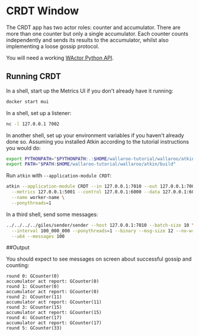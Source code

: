 # CRDT Window

The CRDT app has two actor roles: counter and accumulator. There are more than
one counter but only a single accumulator. Each counter counts independently and
sends its results to the accumulator, whilst also implementing a loose gossip
protocol.

You will need a working [WActor Python API](/book/python-wactor/intro.md).

## Running CRDT

In a shell, start up the Metrics UI if you don't already have it running:

```bash
docker start mui
```

In a shell, set up a listener:

```bash
nc -l 127.0.0.1 7002
```

In another shell, set up your environment variables if you haven't already done so. Assuming you installed Atkin according to the tutorial instructions you would do:

```bash
export PYTHONPATH="$PYTHONPATH:.:$HOME/wallaroo-tutorial/wallaroo/atkin"
export PATH="$PATH:$HOME/wallaroo-tutorial/wallaroo/atkin/build"
```

Run `atkin` with `--application-module CRDT`:

```bash
atkin --application-module CRDT --in 127.0.0.1:7010 --out 127.0.0.1:7002 \
  --metrics 127.0.0.1:5001 --control 127.0.0.1:6000 --data 127.0.0.1:6001 \
  --name worker-name \
  --ponythreads=1
```

In a third shell, send some messages:

```bash
../../../../giles/sender/sender --host 127.0.0.1:7010 --batch-size 10 \
  --interval 100_000_000 --ponythreads=1 --binary --msg-size 12 --no-write \
  --u64 --messages 100
```

##Output

You should expect to see messages on screen about successful gossip and counting:
```
round 0: GCounter(0)
accumulator act report: GCounter(0)
round 1: GCounter(0)
accumulator act report: GCounter(0)
round 2: GCounter(11)
accumulator act report: GCounter(11)
round 3: GCounter(15)
accumulator act report: GCounter(15)
round 4: GCounter(17)
accumulator act report: GCounter(17)
round 5: GCounter(33)
```
